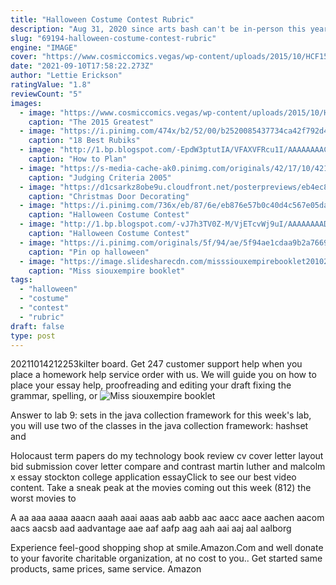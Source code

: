 ```yaml
---
title: "Halloween Costume Contest Rubric"
description: "Aug 31, 2020 since arts bash can't be in-person this year, @uofufinearts is throwing in some added perks for tuning in to @uofuartspass virtually: an ipad pro wkeyboard & airpods. Here's how to"
slug: "69194-halloween-costume-contest-rubric"
engine: "IMAGE"
cover: "https://www.cosmiccomics.vegas/wp-content/uploads/2015/10/HCF15_How_To_Enter500x865.jpg"
date: "2021-09-10T17:58:22.273Z"
author: "Lettie Erickson"
ratingValue: "1.8"
reviewCount: "5"
images:
  - image: "https://www.cosmiccomics.vegas/wp-content/uploads/2015/10/HCF15_How_To_Enter500x865.jpg"
    caption: "The 2015 Greatest"
  - image: "https://i.pinimg.com/474x/b2/52/00/b2520085437734ca42f792d4e8a6ec16--halloween-costumes-for-kids-fall-halloween.jpg"
    caption: "18 Best Rubiks"
  - image: "http://1.bp.blogspot.com/-EpdW3ptutIA/VFAXVFRcu1I/AAAAAAAACic/eqU453ZQuJA/s1600/Pumpkin%2Bdecorating%2Bcontest.png"
    caption: "How to Plan"
  - image: "https://s-media-cache-ak0.pinimg.com/originals/42/17/10/4217107d2855321d55970c2ab4d098c2.png"
    caption: "Judging Criteria 2005"
  - image: "https://d1csarkz8obe9u.cloudfront.net/posterpreviews/eb4ec897e9491429570b2daffe0897c7_screen.jpg?ts=1444683444"
    caption: "Christmas Door Decorating"
  - image: "https://i.pinimg.com/736x/eb/87/6e/eb876e57b0c40d4c567e05da9bd469ee--halloween-costume-contest.jpg"
    caption: "Halloween Costume Contest"
  - image: "http://1.bp.blogspot.com/-vJ7h3TV0Z-M/VjETcvWj9uI/AAAAAAAADVE/GnAcWjgYWIU/s1600/HalloweenCostumeContest2015Rules.jpg"
    caption: "Halloween Costume Contest"
  - image: "https://i.pinimg.com/originals/5f/94/ae/5f94ae1cdaa9b2a76690b2e6557a0509.jpg"
    caption: "Pin op halloween"
  - image: "https://image.slidesharecdn.com/misssiouxempirebooklet20102-100810201758-phpapp01/95/miss-siouxempire-booklet-20102-7-728.jpg?cb=1281471515"
    caption: "Miss siouxempire booklet"
tags:
  - "halloween"
  - "costume"
  - "contest"
  - "rubric"
draft: false
type: post
---
```


20211014212253kilter board. Get 247 customer support help when you place a homework help service order with us. We will guide you on how to place your essay help, proofreading and editing your draft  fixing the grammar, spelling, or
![Miss siouxempire booklet](https://image.slidesharecdn.com/misssiouxempirebooklet20102-100810201758-phpapp01/95/miss-siouxempire-booklet-20102-7-728.jpg?cb=1281471515 "Miss siouxempire booklet")

Answer to lab 9: sets in the java collection framework for this week&#39;s lab, you will use two of the classes in the java collection framework: hashset and
<!--inArticleAds-->

<!--galleryOne-->

Holocaust term papers do my technology book review cv cover letter layout bid submission cover letter compare and contrast martin luther and malcolm x essay stockton college application essayClick to see our best video content. Take a sneak peak at the movies coming out this week (812) the worst movies to
<!--inArticleAds-->

<!--galleryTwo-->

A aa aaa aaaa aaacn aaah aaai aaas aab aabb aac aacc aace aachen aacom aacs aacsb aad aadvantage aae aaf aafp aag aah aai aaj aal aalborg
<!--galleryThree-->

Experience feel-good shopping shop at smile.Amazon.Com and well donate to your favorite charitable organization, at no cost to you.. Get started same products, same prices, same service. Amazon